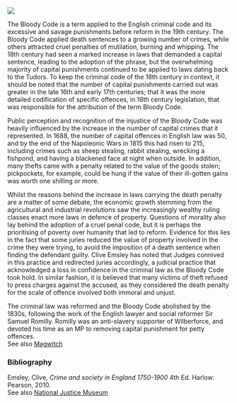 <a href="https://dev.visual-essays.app"><img src="https://dev-visual-essays.netlify.app/images/ve-button.png"></a> 
<param ve-config title="The Bloody Code" author="Martin Watts" layout="vtl" banner="https://upload.wikimedia.org/wikipedia/commons/f/fc/Westgate_055.jpg">

The Bloody Code is a term applied to the English criminal code and its excessive and savage punishments before reform in the 19th century.  The Bloody Code applied death sentences to a growing number of crimes, while others attracted cruel penalties of mutilation, burning and whipping. The 18th century had seen a marked increase in laws that demanded a capital sentence, leading to the adoption of the phrase, but the overwhelming majority of capital punishments continued to be applied to laws dating back to the Tudors. To keep the criminal code of the 18th century in context, it should be noted that the number of capital punishments carried out was greater in the late 16th and early 17th centuries; that it was the more detailed codification of specific offences, in 18th century legislation, that was responsible for the attribution of the term Bloody Code.  
<param ve-image url="/18c/images/Death warrant.jpeg" label="Death warrant" attribution="© Astrid Stilma By permission of Patrick Marrin. No record of this execution has been found">

Public perception and recognition of the injustice of the Bloody Code was heavily influenced by the increase in the number of capital crimes that it represented.  In 1688, the number of capital offences in English law was 50, and by the end of the Napoleonic Wars in 1815 this had risen to 215, including crimes such as sheep stealing, rabbit stealing, wrecking a fishpond, and having a blackened face at night when outside. In addition, many thefts came with a penalty related to the value of the goods stolen; pickpockets, for example, could be hung if the value of their ill-gotten gains was worth one shilling or more. 
<param ve-image url="https://upload.wikimedia.org/wikipedia/commons/c/c8/Examining_a_Sheep_Stealer_%28BM_1948%2C0214.406%29.jpg" label="Examining a sheep stealer, 1797" attribution="British Museum, Public domain, via Wikimedia Commons">

Whilst the reasons behind the increase in laws carrying the death penalty are a matter of some debate, the economic growth stemming from the agricultural and industrial revolutions saw the increasingly wealthy ruling classes enact more laws in defence of property. Questions of morality also lay behind the adoption of a cruel penal code, but it is perhaps the prioritising of poverty over humanity that led to reform. Evidence for this lies in the fact that some juries reduced the value of property involved in the crime they were trying, to avoid the imposition of a death sentence when finding the defendant guilty. Clive Emsley has noted that Judges connived in this practice and redirected juries accordingly, a judicial practice that acknowledged a loss in confidence in the criminal law as the Bloody Code took hold.  In similar fashion, it is believed that many victims of theft refused to press charges against the accused, as they considered the death penalty for the scale of offence involved both immoral and unjust.
<param ve-image url="https://upload.wikimedia.org/wikipedia/commons/d/dc/An_original_portrait_of_Captain_Swing_%28BM_1948%2C0214.941_1%29.jpg" label="An original portrait of Captain Swing, 1830" attribution="© The Trustees of the British Museum, released as CC BY-NC-SA 4.0">

The criminal law was reformed and the Bloody Code abolished by the 1830s, following the work of the English lawyer and social reformer Sir Samuel Romilly. Romilly was an anti-slavery supporter of Wilberforce, and devoted his time as an MP to removing capital punishment for petty offences.   
See also [Magwitch](/dickens/great-expectations-curated-walk)   
<param ve-image url="https://upload.wikimedia.org/wikipedia/commons/c/c6/Sir_Samuel_Romilly.jpg" label="Sir Samuel Romilly, c.1806-10" attribution="Thomas Lawrence, Public domain, via Wikimedia Commons">

### Bibliography

Emsley, Clive, _Crime and society in England 1750-1900_  4th Ed. Harlow: Pearson, 2010.   
See also [National Justice Museum](nationaljusticemuseum.org.uk)
<param ve-image url="/18c/images/1U8A1283-01.jpeg" label="Wax seal" attribution="© Astrid Stilma By permission of Patrick Marrin">
